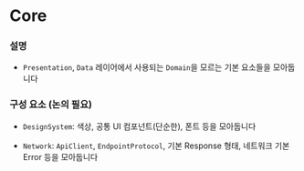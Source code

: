 #  Core

### 설명

- `Presentation`, `Data` 레이어에서 사용되는 `Domain`을 모르는 기본 요소들을 모아둡니다

### 구성 요소 (논의 필요)

- `DesignSystem`: 색상, 공통 UI 컴포넌트(단순한), 폰트 등을 모아둡니다 

- `Network`: `ApiClient`, `EndpointProtocol`, 기본 Response 형태, 네트워크 기본 Error 등을 모아둡니다

